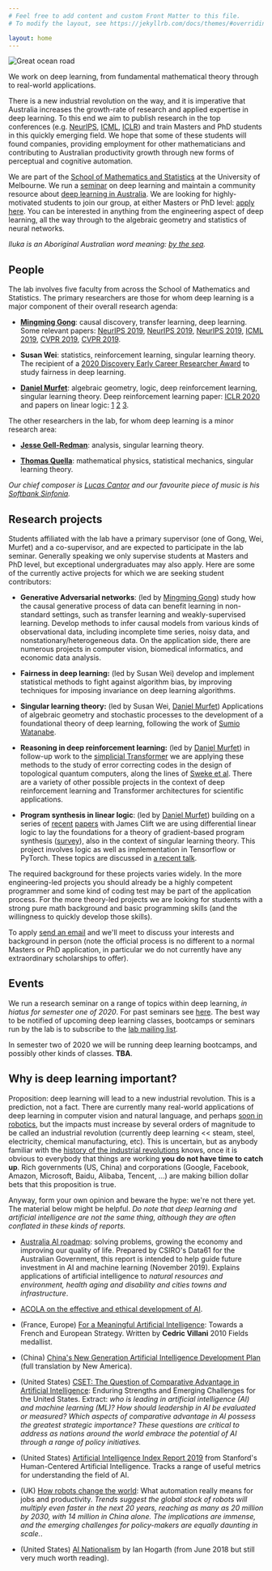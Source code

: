 ```yaml
---
# Feel free to add content and custom Front Matter to this file.
# To modify the layout, see https://jekyllrb.com/docs/themes/#overriding-theme-defaults

layout: home
---
```


![Great ocean road](https://outbackfree.imgix.net/content/tours/Grayline/Great_Ocean_Road/064OK_IMGP0415-X2.jpg?w=1740&h=980&fit=crop&crop=center&auto=format)

We work on deep learning, from fundamental mathematical theory through to real-world applications. 

There is a new industrial revolution on the way, and it is imperative that Australia increases the growth-rate of research and applied expertise in deep learning. To this end we aim to publish research in the top conferences (e.g. [NeurIPS](https://nips.cc/), [ICML](https://icml.cc/), [ICLR](https://iclr.cc/)) and train Masters and PhD students in this quickly emerging field. We hope that some of these students will found companies, providing employment for other mathematicians and contributing to Australian productivity growth through new forms of perceptual and cognitive automation.

We are part of the [School of Mathematics and Statistics](https://ms.unimelb.edu.au/home) at the University of Melbourne. We run a [seminar](http://therisingsea.org/post/seminar-ch/) on deep learning and maintain a community resource about [deep learning in Australia](dlinoz). We are looking for highly-motivated students to join our group, at either Masters or PhD level: [apply here](mailto:d.murfet@unimelb.edu.au). You can be interested in anything from the engineering aspect of deep learning, all the way through to the algebraic geometry and statistics of neural networks.

*Iluka is an Aboriginal Australian word meaning: [by the sea](https://www.gnb.nsw.gov.au/place_naming/placename_search/extract?id=MackXtrXan).*

## People

The lab involves five faculty from across the School of Mathematics and Statistics. The primary researchers are those for whom deep learning is a major component of their overall research agenda:

* **[Mingming Gong](https://mingming-gong.github.io/)**: causal discovery, transfer learning, deep learning. Some relevant papers: [NeurIPS 2019](https://arxiv.org/abs/1907.02690), [NeurIPS 2019](https://papers.nips.cc/paper/8912-likelihood-free-overcomplete-ica-and-applications-in-causal-discovery.pdf), [NeurIPS 2019](https://papers.nips.cc/paper/9506-specific-and-shared-causal-relation-modeling-and-mechanism-based-clustering.pdf), [ICML 2019](http://proceedings.mlr.press/v97/huang19g/huang19g.pdf), [CVPR 2019](https://arxiv.org/abs/1809.05852), [CVPR 2019](https://arxiv.org/pdf/1904.01870.pdf).

* **Susan Wei**: statistics, reinforcement learning, singular learning theory. The recipient of a [2020 Discovery Early Career Researcher Award](https://dataportal.arc.gov.au/NCGP/Web/Grant/Grant/DE200101253) to study fairness in deep learning.

* **[Daniel Murfet](http://therisingsea.org/)**: algebraic geometry, logic, deep reinforcement learning, singular learning theory. Deep reinforcement learning paper: [ICLR 2020](https://openreview.net/forum?id=rkecJ6VFvr) and papers on linear logic: [1](https://arxiv.org/abs/1407.2650) [2](https://arxiv.org/abs/1805.10770) [3](https://arxiv.org/abs/1805.11813).

The other researchers in the lab, for whom deep learning is a minor research area:

* **[Jesse Gell-Redman](https://sites.google.com/site/jessegellredman/)**: analysis, singular learning theory.

* **[Thomas Quella](https://researchers.ms.unimelb.edu.au/~tquella@unimelb/#home)**: mathematical physics, statistical mechanics, singular learning theory.

*Our chief composer is [Lucas Cantor](https://www.lucascantormusic.com/) and our favourite piece of music is his [Softbank Sinfonia](https://www.lucascantormusic.com/softbanksinfonia).*

## Research projects

Students affiliated with the lab have a primary supervisor (one of Gong, Wei, Murfet) and a co-supervisor, and are expected to participate in the lab seminar. Generally speaking we only supervise students at Masters and PhD level, but exceptional undergraduates may also apply. Here are some of the currently active projects for which we are seeking student contributors:

* **Generative Adversarial networks**: (led by [Mingming Gong](https://mingming-gong.github.io/)) study how the causal generative process of data can benefit learning in non-standard settings, such as transfer learning and weakly-supervised learning. Develop methods to infer causal models from various kinds of observational data, including incomplete time series, noisy data, and nonstationary/heterogeneous data. On the application side, there are numerous projects in computer vision, biomedical informatics, and economic data analysis.

* **Fairness in deep learning:** (led by Susan Wei) develop and implement statistical methods to fight against algorithm bias, by improving techniques for imposing invariance on deep learning algorithms.

* **Singular learning theory:** (led by Susan Wei, [Daniel Murfet](http://therisingsea.org/)) Applications of algebraic geometry and stochastic processes to the development of a foundational theory of deep learning, following the work of [Sumio Watanabe](http://watanabe-www.math.dis.titech.ac.jp/users/swatanab/singular-learning-theory.html).

* **Reasoning in deep reinforcement learning:** (led by [Daniel Murfet](http://therisingsea.org/)) in follow-up work to the [simplicial Transformer](https://openreview.net/forum?id=rkecJ6VFvr) we are applying these methods to the study of error correcting codes in the design of topological quantum computers, along the lines of [Sweke et al](https://arxiv.org/abs/1810.07207). There are a variety of other possible projects in the context of deep reinforcement learning and Transformer architectures for scientific applications.

* **Program synthesis in linear logic**: (led by [Daniel Murfet](http://therisingsea.org/)) building on a series of [recent](https://arxiv.org/abs/1805.10770) [papers](https://arxiv.org/abs/1805.11813) with James Clift we are using differential linear logic to lay the foundations for a theory of gradient-based program synthesis ([survey](https://gist.github.com/dmurfet/688af9d4413cbb9a13ca5d50b28ddcbc)), also in the context of singular learning theory. This project involves logic as well as implementation in Tensorflow or PyTorch. These topics are discussed in [a recent talk](https://youtu.be/IW4LjjAWrO4).

The required background for these projects varies widely. In the more engineering-led projects you should already be a highly competent programmer and some kind of coding test may be part of the application process. For the more theory-led projects we are looking for students with a strong pure math background and basic programming skills (and the willingness to quickly develop those skills).

To apply [send an email](mailto:d.murfet@unimelb.edu.au) and we'll meet to discuss your interests and background in person (note the official process is no different to a normal Masters or PhD application, in particular we do not currently have any extraordinary scholarships to offer).

## Events

We run a research seminar on a range of topics within deep learning, *in hiatus for semester one of 2020*. For past seminars see [here](seminar). The best way to be notified of upcoming deep learning classes, bootcamps or seminars run by the lab is to subscribe to the [lab mailing list](https://tinyletter.com/ilukalab). 

In semester two of 2020 we will be running deep learning bootcamps, and possibly other kinds of classes. **TBA**.

## Why is deep learning important?

Proposition: deep learning will lead to a new industrial revolution. This is a prediction, not a fact. There are currently many real-world applications of deep learning in computer vision and natural language, and perhaps [soon in robotics](https://covariant.ai/), but the impacts must increase by several orders of magnitude to be called an industrial revolution (currently deep learning << steam, steel, electricity, chemical manufacturing, etc). This is uncertain, but as anybody familiar with the [history of the industrial revolutions](https://industrialrevolutionspod.com/) knows, once it is obvious to everybody that things are working **you do not have time to catch up**. Rich governments (US, China) and corporations (Google, Facebook, Amazon, Microsoft, Baidu, Alibaba, Tencent, ...) are making billion dollar bets that this proposition is true. 

Anyway, form your own opinion and beware the hype: we're not there yet. The material below might be helpful. *Do note that deep learning and artificial intelligence are not the same thing, although they are often conflated in these kinds of reports.*

* [Australia AI roadmap](https://data61.csiro.au/en/Our-Research/Our-Work/AI-Roadmap?featured=6EDF11D88EED4B6794F2FBDFD65766B2&utm_source=AI_Roadmap_Twitter_AI_Domains&utm_medium=Twitter_post&utm_campaign=AI_Roadmap_Twitter_AI_Domains&utm_term=Twitter_AI_Domains_post&utm_content=AI_Roadmap&featured=6EDF11D88EED4B6794F2FBDFD65766B2&utm_source=AI_Roadmap_Twitter_AI_Domains&utm_medium=Twitter_post&utm_campaign=AI_Roadmap_Twitter_AI_Domains&utm_term=Twitter_AI_Domains_post&utm_content=AI_Roadmap): solving problems, growing the economy and improving our quality of life. Prepared by CSIRO's Data61 for the Australian Government, this report is intended to help guide future investment in AI and machine learning (November 2019). Explains applications of artificial intelligence to *natural resources and environment, health aging and disability and cities towns and infrastructure*.

* [ACOLA on the effective and ethical development of AI](https://acola.org/hs4-artificial-intelligence-australia/).

* (France, Europe) [For a Meaningful Artificial Intelligence](https://ec.europa.eu/knowledge4policy/publication/meaningful-artificial-intelligence-towards-french-european-strategy_en): Towards a French and European Strategy. Written by **Cedric Villani** 2010 Fields medallist.

* (China) [China's New Generation Artificial Intelligence Development Plan](https://www.newamerica.org/cybersecurity-initiative/digichina/blog/full-translation-chinas-new-generation-artificial-intelligence-development-plan-2017/) (full translation by New America).

* (United States) [CSET: The Question of Comparative Advantage in Artificial Intelligence](https://cset.georgetown.edu/wp-content/uploads/CSET-The-Question-of-Comparative-Advantage-in-Artificial-Intelligence-1.pdf): Enduring Strengths and Emerging
Challenges for the United States. Extract: *who is leading in artificial intelligence (AI) and machine learning (ML)? How should
leadership in AI be evaluated or measured? Which aspects of comparative
advantage in AI possess the greatest strategic importance? These questions are
critical to address as nations around the world embrace the potential of AI through a
range of policy initiatives.*

* (United States) [Artificial Intelligence Index Report 2019](https://hai.stanford.edu/ai-index/2019) from Stanford's Human-Centered Artificial Intelligence. Tracks a range of useful metrics for understanding the field of AI.

* (UK) [How robots change the world](http://resources.oxfordeconomics.com/how-robots-change-the-world): What automation really means for jobs and productivity. *Trends suggest the global stock of robots will multiply even faster in the next 20 years, reaching as many as 20 million by 2030, with 14 million in China alone. The implications are immense, and the emerging challenges for policy-makers are equally daunting in scale.*.

* (United States) [AI Nationalism](https://www.ianhogarth.com/blog/2018/6/13/ai-nationalism) by Ian Hogarth (from June 2018 but still very much worth reading).
